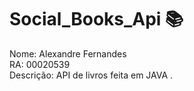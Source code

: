 # Social_Books_Api :books:

Nome: Alexandre Fernandes <br /> 
RA: 00020539 <br />
Descrição: API de livros feita em JAVA .
